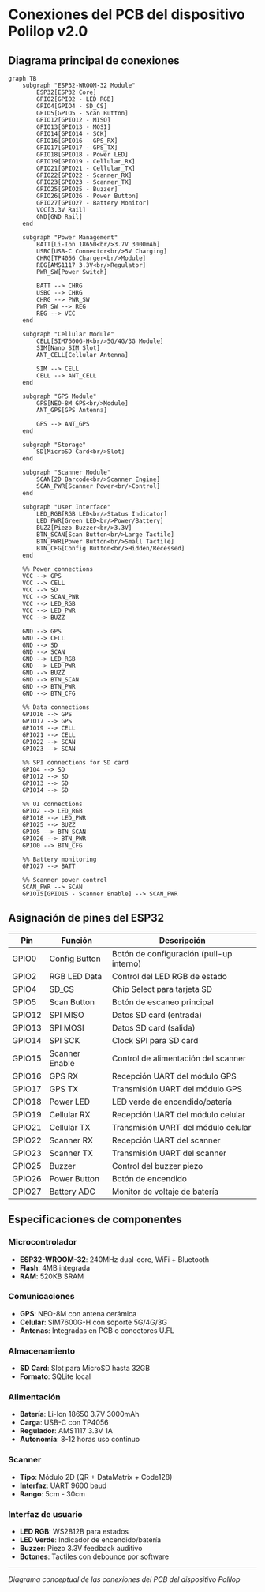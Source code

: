 # Conexiones del PCB del dispositivo Polilop v2.0

## Diagrama principal de conexiones

```mermaid
graph TB
    subgraph "ESP32-WROOM-32 Module"
        ESP32[ESP32 Core]
        GPIO2[GPIO2 - LED RGB]
        GPIO4[GPIO4 - SD_CS]
        GPIO5[GPIO5 - Scan Button]
        GPIO12[GPIO12 - MISO]
        GPIO13[GPIO13 - MOSI]
        GPIO14[GPIO14 - SCK]
        GPIO16[GPIO16 - GPS_RX]
        GPIO17[GPIO17 - GPS_TX]
        GPIO18[GPIO18 - Power LED]
        GPIO19[GPIO19 - Cellular_RX]
        GPIO21[GPIO21 - Cellular_TX]
        GPIO22[GPIO22 - Scanner_RX]
        GPIO23[GPIO23 - Scanner_TX]
        GPIO25[GPIO25 - Buzzer]
        GPIO26[GPIO26 - Power Button]
        GPIO27[GPIO27 - Battery Monitor]
        VCC[3.3V Rail]
        GND[GND Rail]
    end
    
    subgraph "Power Management"
        BATT[Li-Ion 18650<br/>3.7V 3000mAh]
        USBC[USB-C Connector<br/>5V Charging]
        CHRG[TP4056 Charger<br/>Module]
        REG[AMS1117 3.3V<br/>Regulator]
        PWR_SW[Power Switch]
        
        BATT --> CHRG
        USBC --> CHRG
        CHRG --> PWR_SW
        PWR_SW --> REG
        REG --> VCC
    end
    
    subgraph "Cellular Module"
        CELL[SIM7600G-H<br/>5G/4G/3G Module]
        SIM[Nano SIM Slot]
        ANT_CELL[Cellular Antenna]
        
        SIM --> CELL
        CELL --> ANT_CELL
    end
    
    subgraph "GPS Module"
        GPS[NEO-8M GPS<br/>Module]
        ANT_GPS[GPS Antenna]
        
        GPS --> ANT_GPS
    end
    
    subgraph "Storage"
        SD[MicroSD Card<br/>Slot]
    end
    
    subgraph "Scanner Module"
        SCAN[2D Barcode<br/>Scanner Engine]
        SCAN_PWR[Scanner Power<br/>Control]
    end
    
    subgraph "User Interface"
        LED_RGB[RGB LED<br/>Status Indicator]
        LED_PWR[Green LED<br/>Power/Battery]
        BUZZ[Piezo Buzzer<br/>3.3V]
        BTN_SCAN[Scan Button<br/>Large Tactile]
        BTN_PWR[Power Button<br/>Small Tactile]
        BTN_CFG[Config Button<br/>Hidden/Recessed]
    end
    
    %% Power connections
    VCC --> GPS
    VCC --> CELL
    VCC --> SD
    VCC --> SCAN_PWR
    VCC --> LED_RGB
    VCC --> LED_PWR
    VCC --> BUZZ
    
    GND --> GPS
    GND --> CELL
    GND --> SD
    GND --> SCAN
    GND --> LED_RGB
    GND --> LED_PWR
    GND --> BUZZ
    GND --> BTN_SCAN
    GND --> BTN_PWR
    GND --> BTN_CFG
    
    %% Data connections
    GPIO16 --> GPS
    GPIO17 --> GPS
    GPIO19 --> CELL
    GPIO21 --> CELL
    GPIO22 --> SCAN
    GPIO23 --> SCAN
    
    %% SPI connections for SD card
    GPIO4 --> SD
    GPIO12 --> SD
    GPIO13 --> SD
    GPIO14 --> SD
    
    %% UI connections
    GPIO2 --> LED_RGB
    GPIO18 --> LED_PWR
    GPIO25 --> BUZZ
    GPIO5 --> BTN_SCAN
    GPIO26 --> BTN_PWR
    GPIO0 --> BTN_CFG
    
    %% Battery monitoring
    GPIO27 --> BATT
    
    %% Scanner power control
    SCAN_PWR --> SCAN
    GPIO15[GPIO15 - Scanner Enable] --> SCAN_PWR
```

## Asignación de pines del ESP32

| Pin | Función | Descripción |
|-----|---------|-------------|
| GPIO0 | Config Button | Botón de configuración (pull-up interno) |
| GPIO2 | RGB LED Data | Control del LED RGB de estado |
| GPIO4 | SD_CS | Chip Select para tarjeta SD |
| GPIO5 | Scan Button | Botón de escaneo principal |
| GPIO12 | SPI MISO | Datos SD card (entrada) |
| GPIO13 | SPI MOSI | Datos SD card (salida) |
| GPIO14 | SPI SCK | Clock SPI para SD card |
| GPIO15 | Scanner Enable | Control de alimentación del scanner |
| GPIO16 | GPS RX | Recepción UART del módulo GPS |
| GPIO17 | GPS TX | Transmisión UART del módulo GPS |
| GPIO18 | Power LED | LED verde de encendido/batería |
| GPIO19 | Cellular RX | Recepción UART del módulo celular |
| GPIO21 | Cellular TX | Transmisión UART del módulo celular |
| GPIO22 | Scanner RX | Recepción UART del scanner |
| GPIO23 | Scanner TX | Transmisión UART del scanner |
| GPIO25 | Buzzer | Control del buzzer piezo |
| GPIO26 | Power Button | Botón de encendido |
| GPIO27 | Battery ADC | Monitor de voltaje de batería |

## Especificaciones de componentes

### Microcontrolador
- **ESP32-WROOM-32**: 240MHz dual-core, WiFi + Bluetooth
- **Flash**: 4MB integrada
- **RAM**: 520KB SRAM

### Comunicaciones
- **GPS**: NEO-8M con antena cerámica
- **Celular**: SIM7600G-H con soporte 5G/4G/3G
- **Antenas**: Integradas en PCB o conectores U.FL

### Almacenamiento
- **SD Card**: Slot para MicroSD hasta 32GB
- **Formato**: SQLite local

### Alimentación
- **Batería**: Li-Ion 18650 3.7V 3000mAh
- **Carga**: USB-C con TP4056
- **Regulador**: AMS1117 3.3V 1A
- **Autonomía**: 8-12 horas uso continuo

### Scanner
- **Tipo**: Módulo 2D (QR + DataMatrix + Code128)
- **Interfaz**: UART 9600 baud
- **Rango**: 5cm - 30cm

### Interfaz de usuario
- **LED RGB**: WS2812B para estados
- **LED Verde**: Indicador de encendido/batería
- **Buzzer**: Piezo 3.3V feedback auditivo
- **Botones**: Tactiles con debounce por software

---

*Diagrama conceptual de las conexiones del PCB del dispositivo Polilop*
